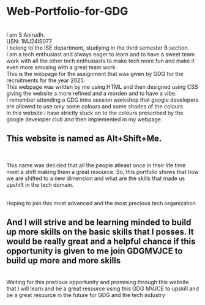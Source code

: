 # Web-Portfolio-for-GDG
<br>
I am S Anirudh.
<br>
USN: 1MJ24IS077
<br>
I belong to the ISE department, studiying in the third semester B section.
<br>
I am  a tech enthusiast and always eager to learn and to have a sweet team work with all the other tech enthusiasts to make tech more fun and make it even more amusing with a great team work.
<br>
This is the webpage for the assignment that was given by GDG for the recruitments for the year 2025.
<br>
This webpage was written by me using HTML and then designed using CSS giving the website a more refined and a morden and to have a vibe.
<br>
I remember attending a GDG intro session workshop that google developers are allowed to use only some colours and some shades of the colours
<br>
In this website I have strictly stuck on to the colours prescribed by the google developer club and then implemented in my webpage. 
<br>
<h2>This website is named as Alt+Shift+Me. </h2>
<br>
<p>This name was decided that all the people atleast once in their life time meet a shift making them a great resource. So, this portfolio shows that how we are shifted to a new dimension and what are the skills that made us upshift in the tech domain.</p>
<br>
Hoping to join this most advanced and the most precious tech organization
<br>
<h2>And I will strive and be learning minded to build up more skills on the basic skills that I posses. It would be really great and a helpful chance if this opportunity is given to me join GDGMVJCE to build up more and more skills</h2>
<br>
Waiting for this precious opportunity and promising through this website that I will learn and be a great resource using this GDG MVJCE to upskill and be a great resource in the future for GDG and the tech industry